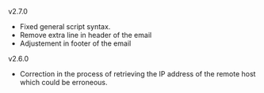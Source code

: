 v2.7.0
  - Fixed general script syntax. 
  - Remove extra line in header of the email
  - Adjustement in footer of the email

v2.6.0
  - Correction in the process of retrieving the IP address of the remote host which could be erroneous.
